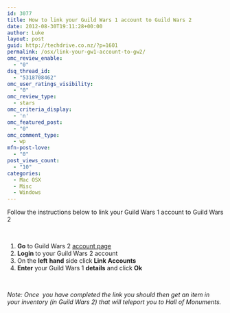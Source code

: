 ```yaml
---
id: 3077
title: How to link your Guild Wars 1 account to Guild Wars 2
date: 2012-08-30T19:11:28+00:00
author: Luke
layout: post
guid: http://techdrive.co.nz/?p=1601
permalink: /osx/link-your-gw1-account-to-gw2/
omc_review_enable:
  - "0"
dsq_thread_id:
  - "5318708462"
omc_user_ratings_visibility:
  - "0"
omc_review_type:
  - stars
omc_criteria_display:
  - 'n'
omc_featured_post:
  - "0"
omc_comment_type:
  - wp
mfn-post-love:
  - "0"
post_views_count:
  - "10"
categories:
  - Mac OSX
  - Misc
  - Windows
---
```

Follow the instructions below to link your Guild Wars 1 account to Guild Wars 2

&nbsp;

<ol start="1">
  <li>
    <strong>Go</strong> to Guild Wars 2 <a title="Guild Wars 2 Account" href="https://account.guildwars2.com/login" target="_blank">account page</a>
  </li>
  <li>
    <strong>Login</strong> to your Guild Wars 2 account
  </li>
  <li>
    On the <strong>left</strong> <strong>hand</strong> side click <strong>Link</strong> <strong>Accounts</strong>
  </li>
  <li>
    <strong>Enter</strong> your Guild Wars 1 <strong>details</strong> and click <strong>Ok</strong>
  </li>
</ol>

&nbsp;

_Note: Once  you have completed the link you should then get an item in your inventory (in Guild Wars 2) that will teleport you to Hall of Monuments._